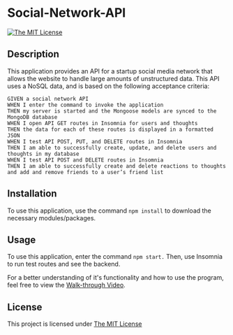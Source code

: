 # Social-Network-API
[![The MIT License](https://img.shields.io/badge/License-MIT-yellow.svg)](https://opensource.org/licenses/MIT)

## Description
This application provides an API for a startup social media network that allows the website to handle large amounts of unstructured data. This API uses a NoSQL data, and is based on the following acceptance criteria:

```
GIVEN a social network API
WHEN I enter the command to invoke the application
THEN my server is started and the Mongoose models are synced to the MongoDB database
WHEN I open API GET routes in Insomnia for users and thoughts
THEN the data for each of these routes is displayed in a formatted JSON
WHEN I test API POST, PUT, and DELETE routes in Insomnia
THEN I am able to successfully create, update, and delete users and thoughts in my database
WHEN I test API POST and DELETE routes in Insomnia
THEN I am able to successfully create and delete reactions to thoughts and add and remove friends to a user’s friend list
```

## Installation
To use this application, use the command ```npm install``` to download the necessary modules/packages. 

## Usage
To use this application, enter the command ```npm start.``` Then, use Insomnia to run test routes and see the backend.

For a better understanding of it's functionality and how to use the program, feel free to view the [Walk-through Video](https://watch.screencastify.com/v/C5IG4zHyG5NfEHYHbqFi).


## License
This project is licensed under [The MIT License](https://opensource.org/licenses/MIT)

 

